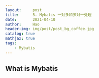 ```yaml
---
layout:     post
title:      5. Mybatis 一对多和多对一处理
date:       2021-04-10
author:     Hao
header-img: img/post/post_bg_coffee.jpg
catalog: true
mathjax: true
tags:
    - Mybatis
---
```


## What is Mybatis

